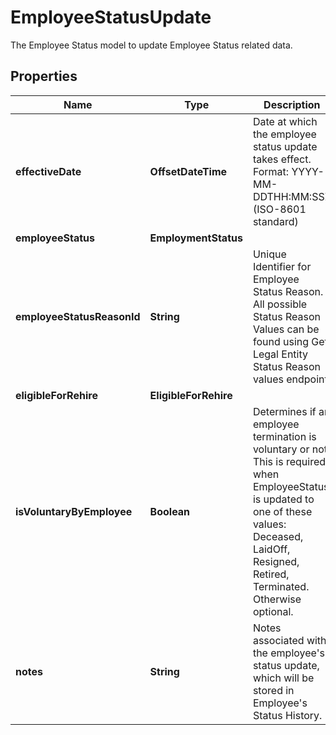 

# EmployeeStatusUpdate

The Employee Status model to update Employee Status related data.

## Properties

| Name | Type | Description | Notes |
|------------ | ------------- | ------------- | -------------|
|**effectiveDate** | **OffsetDateTime** | Date at which the employee status update takes effect. Format: YYYY-MM-DDTHH:MM:SSZ  (ISO-8601 standard)               |  |
|**employeeStatus** | **EmploymentStatus** |  |  |
|**employeeStatusReasonId** | **String** | Unique Identifier for Employee Status Reason. All possible Status Reason Values can be found using Get Legal Entity Status Reason values endpoint.              |  [optional] |
|**eligibleForRehire** | **EligibleForRehire** |  |  [optional] |
|**isVoluntaryByEmployee** | **Boolean** | Determines if an employee termination is voluntary or not.  This is required when EmployeeStatus is updated to one of these values: Deceased, LaidOff, Resigned, Retired, Terminated. Otherwise optional.              |  [optional] |
|**notes** | **String** | Notes associated with the employee&#39;s status update, which will be stored in Employee&#39;s Status History.              |  [optional] |



